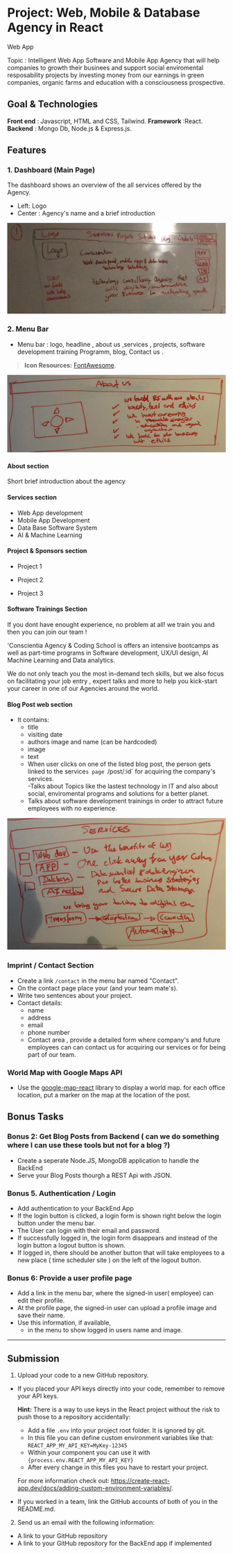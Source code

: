 
# Project: Web, Mobile & Database Agency in React

Web App 

Topic : Intelligent Web App Software and Mobile App Agency that will help companies to growth their businees and support social enviromental resposability projects by investing money from our earnings in green companies, organic farms and education with a consciousness prospective.

## Goal & Technologies

**Front end** : Javascript, HTML and CSS, Tailwind.
**Framework** :React.
**Backend** : Mongo Db, Node.js & Express.js.

## Features

### 1. Dashboard (Main Page)

The dashboard shows an overview of the all services offered by the Agency.
- Left: Logo 
- Center : Agency's name and a brief introduction

![Dashboard](/img/1.jpg)

### 2. Menu Bar
- Menu bar : logo, headline , about us ,services , projects, software development training Programm, blog, Contact us .

> **Icon Resources:**  [FontAwesome](https://fontawesome.com/).

![Menu Bar](/img/2.jpg)


#### About section 

Short brief introduction about the agency


#### Services section 

 - Web App development
 - Mobile App Development
 - Data Base Software System
 - AI & Machine Learning 


#### Project & Sponsors section 

- Project 1 

- Project 2

- Project 3 

#### Software Trainings Section

If you dont have enought experience, no problem at all! we train you and then you can join our team !

'Conscientia Agency & Coding School is  offers an intensive bootcamps as well as part-time programs in Software development, UX/UI design, AI Machine Learning and Data analytics. 

 We do not only teach you the most in-demand tech skills, but we also focus on facilitating your job entry , expert talks and more to help you kick-start your career in one of our Agencies around the world.


#### Blog Post web section 

- It contains:
  - title
  - visiting date
  - authors image and name (can be hardcoded)
  - image
  - text  
  - When user clicks on one of the listed blog post, the person gets linked to the service`s page `/post/:id` for acquiring the company's services.  
  -Talks about Topics like the lastest technology in IT and also about social, enviromental programs and solutions for a better planet.
  - Talks about software development trainings in order to attract future employees with no experience.
 
![Map marker](/img/3.jpg)


### Imprint / Contact Section

- Create a link `/contact` in the menu bar named "Contact".
- On the contact page place your (and your team mate's).
- Write two sentences about your project.
- Contact details:
  - name
  - address
  - email
  - phone number
  - Contact area , provide a detailed form where company's and future employees can can contact us for acquiring our services or for being part of our team.
  
### World Map with Google Maps API

- Use the [google-map-react](https://github.com/google-map-react/google-map-react) library to display a world map. for each office location, put a marker on the map at the location of the post.

## Bonus Tasks

### Bonus 2: Get Blog Posts from Backend ( can we do something where I can use these tools but not for a blog ?)

- Create a seperate Node.JS, MongoDB application to handle the BackEnd
- Serve your Blog Posts thourgh a REST Api with JSON.


### Bonus 5. Authentication / Login
- Add authentication to your BackEnd App
- If the login button is clicked, a login form is shown right below the login button under the menu bar.
- The User can login with their email and password.
- If successfully logged in, the login form disappears and instead of the login button a logout button is shown.
- If logged in, there should be another button  that will take employees to a new place ( time scheduler site ) on the left of the logout button. 

### Bonus 6: Provide a user profile page

- Add a link in the menu bar, where the signed-in user( employee)  can edit their profile.
- At the profile page, the signed-in user can upload a profile image and save their name.
- Use this information, if available,
  - in the menu to show logged in users name and image.





-----------------------------------------------------


## Submission

1. Upload your code to a new GitHub repository.
  - If you placed your API keys directly into your code, remember to remove your API keys.

    **Hint:**
    There is a way to use keys in the React project without the risk to push those to a repository accidentally:
      - Add a file `.env` into your project root folder. It is ignored by git.
      - In this file you can define custom environment variables like that: `REACT_APP_MY_API_KEY=MyKey-12345`
      - Within your component you can use it with `{process.env.REACT_APP_MY_API_KEY}`
      - After every change in this files you have to restart your project.

      For more information check out: https://create-react-app.dev/docs/adding-custom-environment-variables/.

  - If you worked in a team, link the GitHub accounts of both of you in the README.md.

2. Send us an email with the following information:
  - A link to your GitHub repository
  - A link to your GitHub repository for the BackEnd app if implemented  
  
